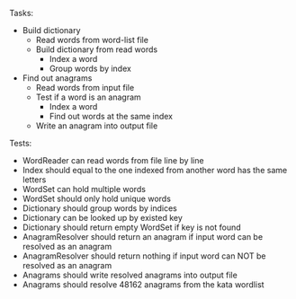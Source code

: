 Tasks:
* Build dictionary
  * Read words from word-list file
  * Build dictionary from read words
    * Index a word
    * Group words by index
* Find out anagrams
  * Read words from input file
  * Test if a word is an anagram
    * Index a word
    * Find out words at the same index
  * Write an anagram into output file
  
Tests:
* WordReader can read words from file line by line
* Index should equal to the one indexed from another word has the same letters 
* WordSet can hold multiple words
* WordSet should only hold unique words
* Dictionary should group words by indices
* Dictionary can be looked up by existed key
* Dictionary should return empty WordSet if key is not found
* AnagramResolver should return an anagram if input word can be resolved as an anagram
* AnagramResolver should return nothing if input word can NOT be resolved as an anagram
* Anagrams should write resolved anagrams into output file
* Anagrams should resolve 48162 anagrams from the kata wordlist 
